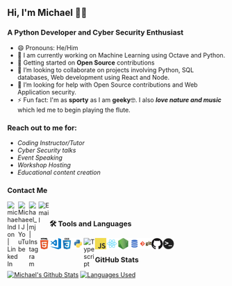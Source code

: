 ## Hi, I'm Michael 👋🏽
### A Python Developer and Cyber Security Enthusiast
- 😄 Pronouns: He/Him
- 🔭 I am currently working on Machine Learning using Octave and Python.
- 🔭 Getting started on **Open Source** contributions
- 👯 I’m looking to collaborate on projects involving Python, SQL databases, Web development using React and Node.
- 🤔 I’m looking for help with Open Source contributions and Web Application security.
- ⚡ Fun fact: I'm as **sporty** as I am **geeky**🤓. I also ***love nature and music*** which led me to begin playing the flute.

### Reach out to me for:
- *Coding Instructor/Tutor*
- *Cyber Security talks*
- *Event Speaking*
- *Workshop Hosting*
- *Educational content creation*

### Contact Me
<a href="https://www.linkedin.com/in/michael-a-ndon/">
 <img align="left" alt="michaelndon | LinkedIn" width="25px" src="https://cdn.jsdelivr.net/npm/simple-icons@v3/icons/linkedin.svg" />
</a>
<a href="https://www.youtube.com/channel/UCvNLtlf5cZpBH8JZX7abzKg">
 <img align="left" alt="Michael J | YouTube" width="25px" src="https://cdn.jsdelivr.net/npm/simple-icons@v3/icons/youtube.svg" />
</a>
<a href="https://instagram.com/hael_mj">
 <img align="left" alt="hael_mj | Instagram" width="22px" src="https://cdn.jsdelivr.net/npm/simple-icons@v3/icons/instagram.svg" />
</a>
<a href="mailto:manj19.mjn@gmail.com">
 <img align="left" alt="Email" width="25px" src="https://cdn.jsdelivr.net/npm/simple-icons@v3/icons/gmail.svg"/>
</a>
</br>

### 🛠 Tools and Languages
<img align="left" alt="HTML5" width="26px" src="https://raw.githubusercontent.com/github/explore/80688e429a7d4ef2fca1e82350fe8e3517d3494d/topics/html/html.png" />
<img align="left" alt="Visual Studio Code" width="26px" src="https://raw.githubusercontent.com/github/explore/80688e429a7d4ef2fca1e82350fe8e3517d3494d/topics/visual-studio-code/visual-studio-code.png" />
<img align="left" alt="CSS3" width="26px" src="https://raw.githubusercontent.com/github/explore/80688e429a7d4ef2fca1e82350fe8e3517d3494d/topics/css/css.png" />
<img align="left" width="26px" src="https://raw.githubusercontent.com/github/explore/80688e429a7d4ef2fca1e82350fe8e3517d3494d/topics/python/python.png" alt="Python" />
<img align="left" alt="Typescript" width="26px" src="https://cdn.jsdelivr.net/npm/simple-icons@v3/icons/typescript.svg" />
<img align="left" alt="JavaScript" width="26px" src="https://raw.githubusercontent.com/github/explore/80688e429a7d4ef2fca1e82350fe8e3517d3494d/topics/javascript/javascript.png" />
<img align="left" alt="React" width="26px" src="https://raw.githubusercontent.com/github/explore/80688e429a7d4ef2fca1e82350fe8e3517d3494d/topics/react/react.png" />
<img align="left" alt="Node.js" width="26px" src="https://raw.githubusercontent.com/github/explore/80688e429a7d4ef2fca1e82350fe8e3517d3494d/topics/nodejs/nodejs.png" />
<img align="left" alt="SQL" width="26px" src="https://raw.githubusercontent.com/github/explore/80688e429a7d4ef2fca1e82350fe8e3517d3494d/topics/sql/sql.png" />
<img align="left" alt="Git" width="26px" src="https://raw.githubusercontent.com/github/explore/80688e429a7d4ef2fca1e82350fe8e3517d3494d/topics/git/git.png" />
<img align="left" alt="GitHub" width="26px" src="https://raw.githubusercontent.com/github/explore/78df643247d429f6cc873026c0622819ad797942/topics/github/github.png" />
<img align="left" alt="Terminal" width="26px" src="https://raw.githubusercontent.com/github/explore/80688e429a7d4ef2fca1e82350fe8e3517d3494d/topics/terminal/terminal.png" />

</br>

### GitHub Stats
[![Michael's Github Stats](https://github-readme-stats.vercel.app/api?username=haelmj&theme=tokyonight&show_icons=true&count_private=true&include_all_commits=true)](https://github.com/anuraghazra/github-readme-stats)
[![Languages Used](https://github-readme-stats.vercel.app/api/top-langs/?username=haelmj&layout=compact&langs_count=8)](https://github.com/anuraghazra/github-readme-stats)
<!--






-->
